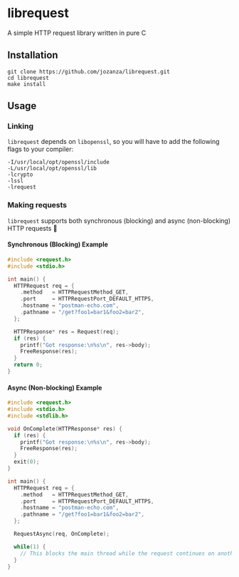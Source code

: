 # librequest

A simple HTTP request library written in pure C

## Installation

```
git clone https://github.com/jozanza/librequest.git
cd librequest
make install
```

## Usage

### Linking

`librequest` depends on `libopenssl`, so you will have to add the following flags to your compiler:

```
-I/usr/local/opt/openssl/include
-L/usr/local/opt/openssl/lib
-lcrypto
-lssl
-lrequest
```

### Making requests

`librequest` supports both synchronous (blocking) and async (non-blocking) HTTP requests 🎉

#### Synchronous (Blocking) Example

```c
#include <request.h>
#include <stdio.h>

int main() {
  HTTPRequest req = {
    .method   = HTTPRequestMethod_GET,
    .port     = HTTPRequestPort_DEFAULT_HTTPS,
    .hostname = "postman-echo.com",
    .pathname = "/get?foo1=bar1&foo2=bar2",
  };

  HTTPResponse* res = Request(req);
  if (res) {
    printf("Got response:\n%s\n", res->body);
    FreeResponse(res);
  }
  return 0;
}
```

#### Async (Non-blocking) Example

```c
#include <request.h>
#include <stdio.h>
#include <stdlib.h>

void OnComplete(HTTPResponse* res) {
  if (res) {
    printf("Got response:\n%s\n", res->body);
    FreeResponse(res);
  }
  exit(0);
}

int main() {
  HTTPRequest req = {
    .method   = HTTPRequestMethod_GET,
    .port     = HTTPRequestPort_DEFAULT_HTTPS,
    .hostname = "postman-echo.com",
    .pathname = "/get?foo1=bar1&foo2=bar2",
  };

  RequestAsync(req, OnComplete);

  while(1) {
    // This blocks the main thread while the request continues on another thread
  }
}
```
